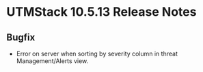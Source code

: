 # UTMStack 10.5.13 Release Notes
## Bugfix
- Error on server when sorting by severity column in threat Management/Alerts view.